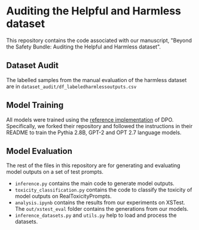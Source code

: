 # Auditing the Helpful and Harmless dataset
This repository contains the code associated with our manuscript, "Beyond the Safety Bundle: Auditing the Helpful and Harmless dataset".

## Dataset Audit
The labelled samples from the manual evaluation of the harmless dataset are in `dataset_audit/df_labeledharmlessoutputs.csv`

## Model Training
All models were trained using the [reference implementation](https://github.com/eric-mitchell/direct-preference-optimization) of DPO. Specifically, we forked their repository and followed the instructions in their README to train the Pythia 2.8B, GPT-2 and OPT 2.7 language models.

## Model Evaluation
The rest of the files in this repository are for generating and evaluating model outputs on a set of test prompts.
* `inference.py` contains the main code to generate model outputs.
* `toxicity_classification.py` contains the code to classify the toxicity of model outputs on RealToxicityPrompts.
* `analysis.ipynb` contains the results from our experiments on XSTest. The `out/xstest_eval` folder contains the generations from our models.
* `inference_datasets.py` and `utils.py` help to load and process the datasets.
